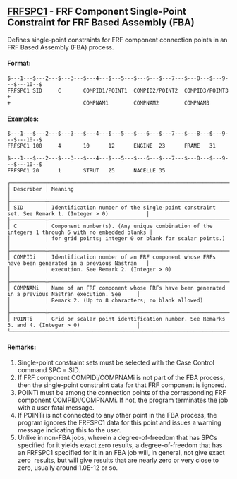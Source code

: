 ## [FRFSPC1](https://nexus.hexagon.com/documentationcenter/bundle/MSC_Nastran_2022.4/page/Nastran_Combined_Book/qrg/bulkfgil/TOC.FRFSPC1.xhtml) - FRF Component Single-Point Constraint for FRF Based Assembly (FBA)

Defines single-point constraints for FRF component connection points in an FRF Based Assembly (FBA) process.

#### Format:

```nastran
$---1---$---2---$---3---$---4---$---5---$---6---$---7---$---8---$---9---$---10--$
FRFSPC1 SID     C       COMPID1/POINT1  COMPID2/POINT2  COMPID3/POINT3  +       
+                       COMPNAM1        COMPNAM2        COMPNAM3                
```

#### Examples:

```nastran
$---1---$---2---$---3---$---4---$---5---$---6---$---7---$---8---$---9---$---10--$
FRFSPC1 100     4       10      12      ENGINE  23      FRAME   31              
```

```nastran
$---1---$---2---$---3---$---4---$---5---$---6---$---7---$---8---$---9---$---10--$
FRFSPC1 20      1       STRUT   25      NACELLE 35                              
```

```text
┌───────────┬──────────────────────────────────────────────────────────────────────────────────────────────────┐
│ Describer │ Meaning                                                                                          │
├───────────┼──────────────────────────────────────────────────────────────────────────────────────────────────┤
│ SID       │ Identification number of the single-point constraint set. See Remark 1. (Integer > 0)            │
├───────────┼──────────────────────────────────────────────────────────────────────────────────────────────────┤
│ C         │ Component number(s). (Any unique combination of the integers 1 through 6 with no embedded blanks │
│           │ for grid points; integer 0 or blank for scalar points.)                                          │
├───────────┼──────────────────────────────────────────────────────────────────────────────────────────────────┤
│ COMPIDi   │ Identification number of an FRF component whose FRFs have been generated in a previous Nastran   │
│           │ execution. See Remark 2. (Integer > 0)                                                           │
├───────────┼──────────────────────────────────────────────────────────────────────────────────────────────────┤
│ COMPNAMi  │ Name of an FRF component whose FRFs have been generated in a previous Nastran execution. See     │
│           │ Remark 2. (Up to 8 characters; no blank allowed)                                                 │
├───────────┼──────────────────────────────────────────────────────────────────────────────────────────────────┤
│ POINTi    │ Grid or scalar point identification number. See Remarks 3. and 4. (Integer > 0)                  │
└───────────┴──────────────────────────────────────────────────────────────────────────────────────────────────┘
```

#### Remarks:

1. Single-point constraint sets must be selected with the Case Control command SPC = SID.
2. If FRF component COMPIDi/COMPNAMi is not part of the FBA process, then the single-point constraint data for that FRF component is ignored.
3. POINTi must be among the connection points of the corresponding FRF component COMPIDi/COMPNAMi. If not, the program terminates the job with a user fatal message.
4. If POINTi is not connected to any other point in the FBA process, the program ignores the FRFSPC1 data for this point and issues a warning message indicating this to the user.
5. Unlike in non-FBA jobs, wherein a degree-of-freedom that has SPCs specified for it yields exact zero results, a degree-of-freedom that has an FRFSPC1 specified for it in an FBA job will, in general, not give exact zero  results, but will give results that are nearly zero or very close to zero, usually around 1.0E-12 or so.
